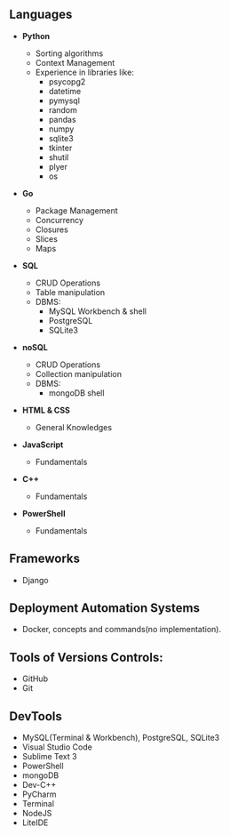 ## Languages

- <b>Python</b>
  - Sorting algorithms
  - Context Management
  - Experience in libraries like:
    - psycopg2
    - datetime
    - pymysql
    - random
    - pandas
    - numpy
    - sqlite3
    - tkinter
    - shutil
    - plyer
    - os

- <b>Go</b>
  - Package Management
  - Concurrency
  - Closures
  - Slices
  - Maps
 
- <b>SQL</b>
  - CRUD Operations
  - Table manipulation
  - DBMS:
    - MySQL Workbench & shell
    - PostgreSQL
    - SQLite3
  

- <b>noSQL</b>
  - CRUD Operations
  - Collection manipulation
  - DBMS:
    - mongoDB shell
  

- <b>HTML & CSS</b>
  - General Knowledges
- <b>JavaScript</b>
  - Fundamentals
- <b>C++</b>
  - Fundamentals
- <b>PowerShell</b>
  - Fundamentals

## Frameworks
- Django

## Deployment Automation Systems
- Docker, concepts and commands(no implementation).

## Tools of Versions Controls:
- GitHub
- Git

## DevTools

- MySQL(Terminal & Workbench), PostgreSQL, SQLite3
- Visual Studio Code
- Sublime Text 3
- PowerShell
- mongoDB
- Dev-C++
- PyCharm
- Terminal
- NodeJS
- LiteIDE
